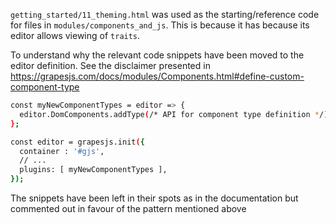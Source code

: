 `getting_started/11_theming.html` was used as the starting/reference code for files in `modules/components_and_js`. This is because it has because its editor allows viewing of `traits`.

To understand why the relevant code snippets have been moved to the editor definition. See the disclaimer presented in https://grapesjs.com/docs/modules/Components.html#define-custom-component-type

```sh
const myNewComponentTypes = editor => {
  editor.DomComponents.addType(/* API for component type definition */);
};

const editor = grapesjs.init({
  container : '#gjs',
  // ...
  plugins: [ myNewComponentTypes ],
});
```

The snippets have been left in their spots as in the documentation but commented out in favour of the pattern mentioned above